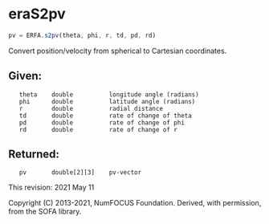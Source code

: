 # eraS2pv

```js
pv = ERFA.s2pv(theta, phi, r, td, pd, rd)
```

Convert position/velocity from spherical to Cartesian coordinates.

## Given:
```
   theta    double          longitude angle (radians)
   phi      double          latitude angle (radians)
   r        double          radial distance
   td       double          rate of change of theta
   pd       double          rate of change of phi
   rd       double          rate of change of r
```

## Returned:
```
   pv       double[2][3]    pv-vector
```

This revision:  2021 May 11

Copyright (C) 2013-2021, NumFOCUS Foundation.
Derived, with permission, from the SOFA library.
